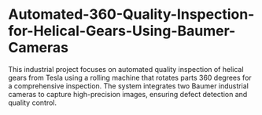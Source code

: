 # Automated-360-Quality-Inspection-for-Helical-Gears-Using-Baumer-Cameras
This industrial project focuses on automated quality inspection of helical gears from Tesla using a rolling machine that rotates parts 360 degrees for a comprehensive inspection. The system integrates two Baumer industrial cameras to capture high-precision images, ensuring defect detection and quality control.
